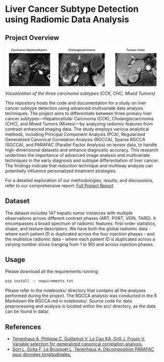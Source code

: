 # Liver Cancer Subtype Detection using Radiomic Data Analysis

## Project Overview

![graph](img/classes.png)
*Visualization of the three carcinoma subtypes (CCK, CHC, Mixed Tumors)*

This repository hosts the code and documentation for a study on liver cancer subtype detection using advanced multivariate data analysis techniques. The project aims to differentiate between three primary liver cancer subtypes—Hepatocellular Carcinoma (CCK), Cholangiocarcinoma (CHC), and Mixed Tumors (Mixtes)—by analyzing radiomic features from contrast-enhanced imaging data. The study employs various analytical methods, including Principal Component Analysis (PCA), Regularized Generalized Canonical Correlation Analysis (RGCCA), Sparse RGCCA (SGCCA), and PARAFAC (Parallel Factor Analysis) on tensor data, to handle high-dimensional datasets and enhance diagnostic accuracy. This research underlines the importance of advanced image analysis and multivariate techniques in the early diagnosis and subtype differentiation of liver cancer. The findings indicate that reduction technique and multiway analysis can potentially influence personalized treatment strategies.

For a detailed exploration of our methodologies, results, and discussions, refer to our comprehensive report: [Full Project Report](report/Final_Report.pdf)


## Dataset

The dataset includes 147 hepatic tumor instances with multiple observations across different contrast phases (ART, PORT, VEIN, TARD). It encompasses a broad spectrum of radiomic features: first-order statistics, shape, and texture descriptors. We have both the global radiomic data - where each patient ID is duplicated across the four injection phases - and the multislice radiomic data - where each patient ID is duplicated across a varying number slices (ranging from 1 to 90) and across injection phases.

## Usage

Please download all the requirements running:

```bash
pip install -r requirements.txt
```

Please refer to the notebooks/ directory that contains all the analyses performed during the project. The RGCCA analysis was conducted in the R Markdown file RGCCA.md in notebooks/. Source code for data preprocessing and analysis is located within the src/ directory, as the data can be found in data/.


## References

- [Tenenhaus A, Philippe C, Guillemot V, Le Cao KA, Grill J, Frouin V. Variable selection for generalized canonical correlation analysis.](https://arxiv.org/pdf/1611.07308.pdf)
- [Sort L, Girka F, Le Brusquet L, Tenenhaus A. Décomposition PARAFAC pour données longitudinales.](https://graph-neural-networks.github.io/static/file/chapter10.pdf)